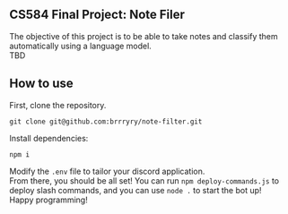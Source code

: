 ## CS584 Final Project: Note Filer
The objective of this project is to be able to take notes and classify them automatically using a language model. \
TBD
## How to use
First, clone the repository.

```
git clone git@github.com:brrryry/note-filter.git
```

Install dependencies:

```
npm i
```

Modify the ``.env`` file to tailor your discord application. \
From there, you should be all set! You can run ``npm deploy-commands.js`` to deploy slash commands, and you can use ``node .`` to start the bot up! \
Happy programming!